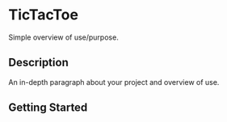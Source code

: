 # TicTacToe

Simple overview of use/purpose.

## Description

An in-depth paragraph about your project and overview of use.

## Getting Started
